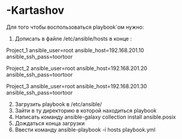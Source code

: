 # -Kartashov
Для того чтобы воспользоваться playbook`ом нужно:
1. Дописать в файле /etc/ansible/hosts в конце :

Project_1 ansible_user=root ansible_host=192.168.201.10 ansible_ssh_pass=toortoor

Project_2 ansible_user=root ansible_host=192.168.201.20 ansible_ssh_pass=toortoor

Project_3 ansible_user=root ansible_host=192.168.201.30 ansible_ssh_pass=toortoor

2. Загрузить playbook в /etc/ansible/
3. Зайти в ту директорию в которой находиться playbook
4. Написать команду ansible-galaxy collection install ansible.posix
5. Дождаться конца загрузки
6. Ввести команду ansible-playbook -i hosts playbook.yml
